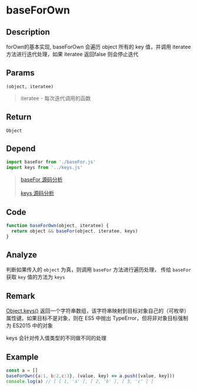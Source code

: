 # baseForOwn 

## Description 
forOwn的基本实现, baseForOwn 会遍历 object 所有的 key 值，并调用 iteratee 方法进行迭代处理，如果 iteratee 返回false 则会停止迭代
## Params
`(object, iteratee)`
> iteratee - 每次迭代调用的函数
>

## Return
`Object`
## Depend
```js
import baseFor from './baseFor.js'
import keys from '../keys.js'
```
> [baseFor 源码分析](./baseFor.md)
> <br/>
> <br/>
> [keys 源码分析](../export/keys.md)

## Code
```js
function baseForOwn(object, iteratee) {
  return object && baseFor(object, iteratee, keys)
}
```
## Analyze
判断如果传入的 `object` 为真，则调用 `baseFor` 方法进行遍历处理， 传给 `baseFor` 获取 `key` 值的方法为 `keys`
## Remark
[Object.keys()](https://developer.mozilla.org/zh-CN/docs/Web/JavaScript/Reference/Global_Objects/Object/keys) 返回一个字符串数组，该字符串映射到目标对象自己的（可枚举）属性键。如果目标不是对象，则在 ES5 中抛出 TypeError，但将非对象目标强制为 ES2015 中的对象

keys 会针对传入值类型的不同做不同的处理
## Example
```js
const a = []
baseForOwn({a:1, b:2,c:3}, (value, key) => a.push([value, key]))
console.log(a) // [ [ 1, 'a' ], [ 2, 'b' ], [ 3, 'c' ] ]
```
